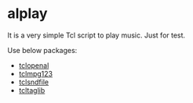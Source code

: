 # alplay

It is a very simple Tcl script to play music. Just for test.

Use below packages:

* [tclopenal](https://github.com/ray2501/tclopenal)
* [tclmpg123](https://github.com/ray2501/tclmpg123)
* [tclsndfile](https://github.com/ray2501/tclsndfile)
* [tcltaglib](https://github.com/ray2501/tcltaglib)
